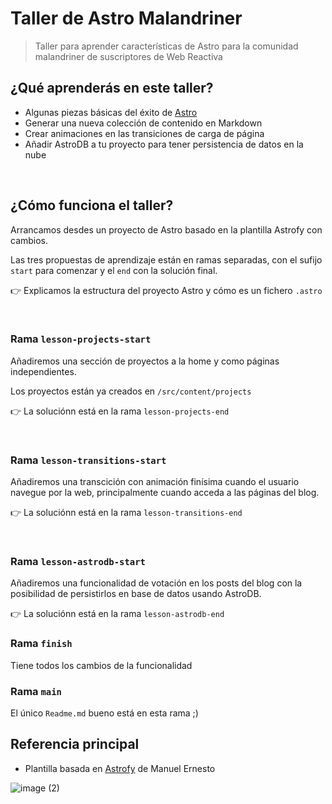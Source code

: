 # Taller de Astro Malandriner

> Taller para aprender características de Astro para la comunidad malandriner de suscriptores de Web Reactiva

## ¿Qué aprenderás en este taller?

- Algunas piezas básicas del éxito de [Astro](https://astro.build)
- Generar una nueva colección de contenido en Markdown
- Crear animaciones en las transiciones de carga de página
- Añadir AstroDB a tu proyecto para tener persistencia de datos en la nube

‎ 

## ¿Cómo funciona el taller?

Arrancamos desdes un proyecto de Astro basado en la plantilla Astrofy con cambios.

Las tres propuestas de aprendizaje están en ramas separadas, con el sufijo `start` para comenzar y el `end` con la solución final.

👉 Explicamos la estructura del proyecto Astro y cómo es un fichero `.astro`

‎ 


### Rama `lesson-projects-start`

Añadiremos una sección de proyectos a la home y como páginas independientes.

Los proyectos están ya creados en `/src/content/projects`

👉 La soluciónn está en la rama `lesson-projects-end`

‎ 

### Rama `lesson-transitions-start`

Añadiremos una transcición con animación finísima cuando el usuario navegue por la web, principalmente cuando acceda a las páginas del blog.

👉 La soluciónn está en la rama `lesson-transitions-end`

‎ 

### Rama `lesson-astrodb-start`

Añadiremos una funcionalidad de votación en los posts del blog con la posibilidad de persistirlos en base de datos usando AstroDB.

👉 La soluciónn está en la rama `lesson-astrodb-end`


### Rama `finish`

Tiene todos los cambios de la funcionalidad

### Rama `main`

El único `Readme.md` bueno está en esta rama ;)
‎ 

## Referencia principal

- Plantilla basada en [Astrofy](https://github.com/manuelernestog/astrofy) de Manuel Ernesto

![image (2)](https://github.com/webreactiva-devs/taller-astro-malandriner/assets/1122071/79ec563d-dfa8-46f7-ad72-05c7d2b70089)



